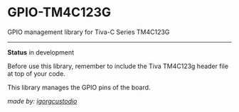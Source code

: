 # GPIO-TM4C123G
GPIO management library for Tiva-C Series TM4C123G


--------

**Status** in development

Before use this library, remember to include the Tiva TM4C123g header file at top of your code.

This library manages the GPIO pins of the board.


*made by: [igorgcustodio](https://github.com/igorgcustodio)*
